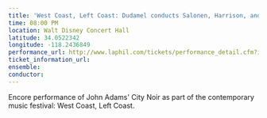 ```yaml
---
title: 'West Coast, Left Coast: Dudamel conducts Salonen, Harrison, and Adams'
time: 08:00 PM
location: Walt Disney Concert Hall
latitude: 34.0522342
longitude: -118.2436849
performance_url: http://www.laphil.com/tickets/performance_detail.cfm?id=4014
ticket_information_url: 
ensemble: 
conductor: 
---
```

Encore performance of John Adams' City Noir as part of the contemporary music festival: West Coast, Left Coast.